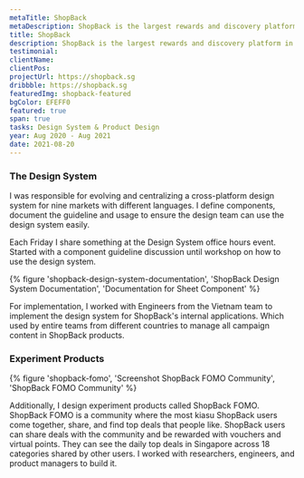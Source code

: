 ```yaml
---
metaTitle: ShopBack
metaDescription: ShopBack is the largest rewards and discovery platform in Asia-Pacific.
title: ShopBack
description: ShopBack is the largest rewards and discovery platform in Asia-Pacific.
testimonial:
clientName:
clientPos:
projectUrl: https://shopback.sg
dribbble: https://shopback.sg
featuredImg: shopback-featured
bgColor: EFEFF0
featured: true
span: true
tasks: Design System & Product Design
year: Aug 2020 - Aug 2021
date: 2021-08-20
---
```


<div class="col-start-3 col-end-9">

### The Design System

I was responsible for evolving and centralizing a cross-platform design system for nine markets with different languages. I define components, document the guideline and usage to ensure the design team can use the design system easily.

Each Friday I share something at the Design System office hours event. Started with a component guideline discussion until workshop on how to use the design system.

</div>

<div class="col-start-2 col-end-10">
{% figure 'shopback-design-system-documentation', 'ShopBack Design System Documentation', 'Documentation for Sheet Component' %}
</div>

<div class="col-start-3 col-end-9">

For implementation, I worked with Engineers from the Vietnam team to implement the design system for ShopBack's internal applications. Which used by entire teams from different countries to manage all campaign content in ShopBack products.

### Experiment Products

</div>

<div class="col-start-2 col-end-10">
{% figure 'shopback-fomo', 'Screenshot ShopBack FOMO Community', 'ShopBack FOMO Community' %}
</div>

<div class="col-start-3 col-end-9">

Additionally, I design experiment products called ShopBack FOMO. ShopBack FOMO is a community where the most kiasu ShopBack users come together, share, and find top deals that people like. ShopBack users can share deals with the community and be rewarded with vouchers and virtual points. They can see the daily top deals in Singapore across 18 categories shared by other users. I worked with researchers, engineers, and product managers to build it.
